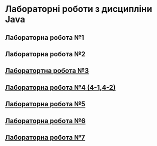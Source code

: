 # Лабораторні роботи з дисципліни Java
## Лабораторна робота №1
## Лабораторна робота №2
## [Лаборатортна робота №3](src/main/lab3/README.md)
## [Лабораторна робота №4 (4-1,4-2)](src/main/lab4/README.md)
## [Лабораторна робота №5](src/main/lab5/README.md)
## [Лабораторна робота №6](src/main/lab6/README.md)
## [Лабораторна робота №7](src/main/lab7/README.md)
